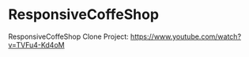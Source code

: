 # ResponsiveCoffeShop
ResponsiveCoffeShop
Clone Project: https://www.youtube.com/watch?v=TVFu4-Kd4oM
